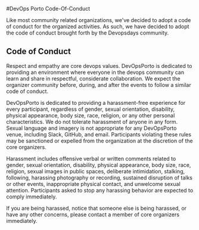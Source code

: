 #DevOps Porto Code-Of-Conduct

Like most community related organizations, we've decided to adopt a code of conduct for the organized activities. As such, we have decided to adopt the code of conduct brought forth by the Devopsdays community.

## Code of Conduct

Respect and empathy are core devops values. DevOpsPorto is dedicated to providing an environment where everyone in the devops community can learn and share in respectful, considerate collaboration. We expect the organizer community before, during, and after the events to follow a similar code of conduct.

DevOpsPorto is dedicated to providing a harassment-free experience for every participant, regardless of gender, sexual orientation, disability, physical appearance, body size, race, religion, or any other personal characteristics. We do not tolerate harassment of anyone in any form. Sexual language and imagery is not appropriate for any DevOpsPorto venue, including Slack, GitHub, and email. Participants violating these rules may be sanctioned or expelled from the organization at the discretion of the core organizers.

Harassment includes offensive verbal or written comments related to gender, sexual orientation, disability, physical appearance, body size, race, religion, sexual images in public spaces, deliberate intimidation, stalking, following, harassing photography or recording, sustained disruption of talks or other events, inappropriate physical contact, and unwelcome sexual attention. Participants asked to stop any harassing behavior are expected to comply immediately.

If you are being harassed, notice that someone else is being harassed, or have any other concerns, please contact a member of core organizers immediately.

